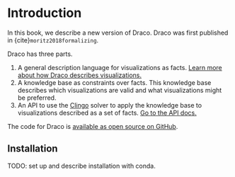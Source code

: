 # Introduction

In this book, we describe a new version of Draco. Draco was first published in {cite}`moritz2018formalizing`.

Draco has three parts.

1. A general description language for visualizations as facts. [Learn more about how Draco describes visualizations.](facts/intro.md)
2. A knowledge base as constraints over facts. This knowledge base describes which visualizations are valid and what visualizations might be preferred.
3. An API to use the [Clingo](https://potassco.org/clingo/) solver to apply the knowledge base to visualizations described as a set of facts. [Go to the API docs.](api/intro.md)

The code for Draco is [available as open source on GitHub](https://github.com/cmudig/draco2).

## Installation

TODO: set up and describe installation with conda.
